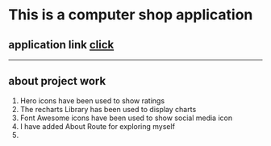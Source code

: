 # This is a computer shop application

## application link [click](https://silver-profiterole-1e8ce3.netlify.app/)




--------------
## about project work
1. Hero icons have been used to show ratings
2. The recharts Library has been used to display charts
3. Font Awesome icons have been used to show social media icon
4. I have added About Route for exploring myself
5. 